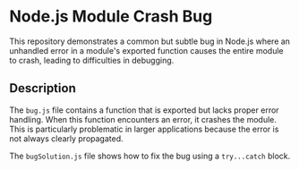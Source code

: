 # Node.js Module Crash Bug

This repository demonstrates a common but subtle bug in Node.js where an unhandled error in a module's exported function causes the entire module to crash, leading to difficulties in debugging.

## Description
The `bug.js` file contains a function that is exported but lacks proper error handling. When this function encounters an error, it crashes the module.  This is particularly problematic in larger applications because the error is not always clearly propagated.

The `bugSolution.js` file shows how to fix the bug using a `try...catch` block.